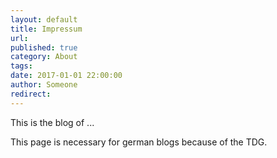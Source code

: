 ```yaml
---
layout: default
title: Impressum
url:
published: true
category: About
tags: 
date: 2017-01-01 22:00:00
author: Someone
redirect: 
---
```


This is the blog of ...

This page is necessary for german blogs because of the TDG.